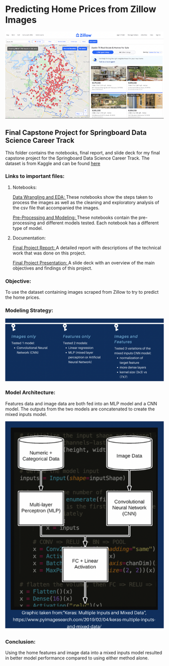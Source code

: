 # Predicting Home Prices from Zillow Images
![Image of Zillow Page](https://github.com/sangeetajay/Springboard/blob/master/Final_Capstone/Images/austinzillowpagesmall.png)

## Final Capstone Project for Springboard Data Science Career Track
This folder contains the notebooks, final report, and slide deck for my final capstone project for the Springboard Data Science Career Track. The dataset is from Kaggle and can be found [here](https://www.kaggle.com/ericpierce/austinhousingprices)

### Links to important files:
1. Notebooks:

    [Data Wrangling and EDA: ](https://github.com/sangeetajay/Springboard/tree/master/Final_Capstone/DataWrangling_EDA_Notebooks)
    These notebooks show the steps taken to process the images as well as the cleaning and exploratory analysis of the csv file that accompanied the images.
    
    [Pre-Processing and Modeling: ](https://github.com/sangeetajay/Springboard/tree/master/Final_Capstone/ModelingNotebooks)
    These notebooks contain the pre-processing and different models tested. Each notebook has a different type of model.    

2. Documentation:

   [Final Project Report: ](https://github.com/sangeetajay/Springboard/blob/master/Final_Capstone/SJ_final_capstone_report.pdf)
    A detailed report with descriptions of the technical work that was done on this project.

   [Final Project Presentation: ](https://github.com/sangeetajay/Springboard/blob/master/Final_Capstone/SJ_Final_Capstone_presentation.pdf)
    A slide deck with an overview of the main objectives and findings of this project.

### Objective: 
To use the dataset containing images scraped from Zillow to try to predict the home prices. 

### Modeling Strategy:
![Image of model stratgy](https://github.com/sangeetajay/Springboard/blob/master/Final_Capstone/Images/modelstrat.png)

### Model Architecture: 
Features data and image data are both fed into an MLP model and a CNN model. The outputs from the two models are concatenated to create the mixed inputs model.

![Image of model arch](https://github.com/sangeetajay/Springboard/blob/master/Final_Capstone/Images/modelarch.png)

### Conclusion:
Using the home features and image data into a mixed inputs model resulted in better model performance compared to using either method alone. 

